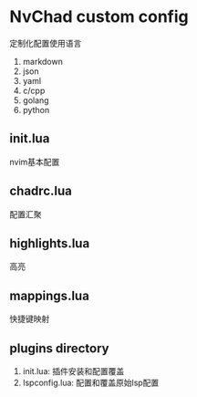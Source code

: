 # NvChad custom config

定制化配置使用语言
1. markdown
2. json
3. yaml
4. c/cpp
5. golang
6. python

## init.lua
nvim基本配置

## chadrc.lua
配置汇聚

## highlights.lua
高亮

## mappings.lua
快捷键映射

## plugins directory
1. init.lua: 插件安装和配置覆盖
2. lspconfig.lua: 配置和覆盖原始lsp配置
